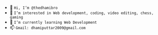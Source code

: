 - 👋 ```Hi, I’m @thedhamibro```
- 👀 ```I’m interested in Web development, coding, video editing, chess, gaming```
- 🌱 ```I’m currently learning Web Development```
- 📫 ```Gmail: dhamiputtar2009@gmail.com```



